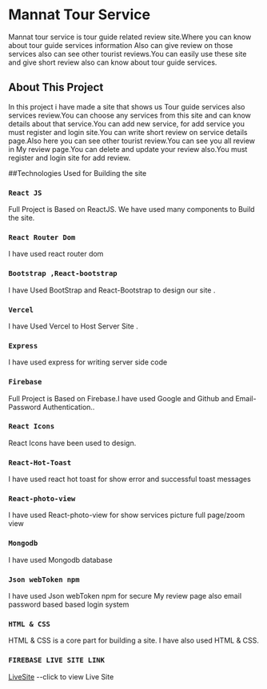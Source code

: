 # Mannat Tour Service

Mannat tour service is tour guide related review site.Where you can know about tour guide services information Also can give review on those services also can see other tourist reviews.You can easily use these site and give short review also can know about tour guide services.



## About This Project

In this project i have made a site that shows us Tour guide services also services review.You can choose any services from this site and can know details about that service.You can add new service, for add service you must register and login site.You can write short review on service details page.Also here you can see other tourist review.You can see you all review in My review page.You can delete and update your review also.You must register and login site for add review.

##Technologies Used for Building the site

### `React JS `

Full Project is Based on ReactJS. We have used many components to Build the site.

### `React Router Dom`
I have used react router dom

### `Bootstrap ,React-bootstrap`

I have Used BootStrap and React-Bootstrap to design our site .

### `Vercel`
I have Used Vercel to Host Server Site .

### `Express`
I have used express for writing server side code

### `Firebase`
Full Project is Based on Firebase.I have used Google and Github and Email-Password Authentication..

### `React Icons`

React Icons have been used to design.

### `React-Hot-Toast`
I have used react hot toast for show error and successful toast messages

### `React-photo-view`
I have used React-photo-view for show services picture full page/zoom view

### `Mongodb`
I have used Mongodb database

### `Json webToken npm`
I have used Json webToken npm for secure My review page also email password based based login system

### `HTML & CSS`

HTML & CSS is a core part for building a site. I have also used HTML & CSS.

### `FIREBASE LIVE SITE LINK`
[LiveSite](https://mannat-tour-service.web.app) --click to view Live Site